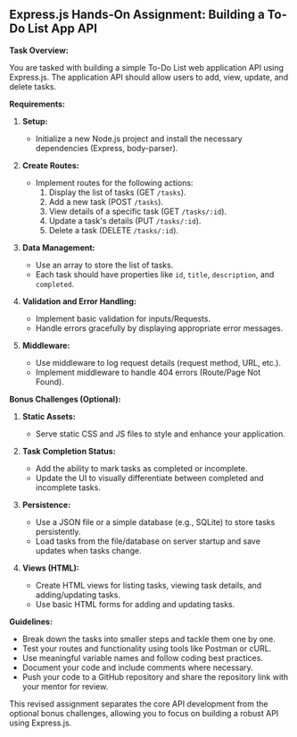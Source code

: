 ## Express.js Hands-On Assignment: Building a To-Do List App API

**Task Overview:**

You are tasked with building a simple To-Do List web application API using Express.js. The application API should allow users to add, view, update, and delete tasks.

**Requirements:**

1. **Setup:**
   - Initialize a new Node.js project and install the necessary dependencies (Express, body-parser).

2. **Create Routes:**
   - Implement routes for the following actions:
     1. Display the list of tasks (GET `/tasks`).
     2. Add a new task (POST `/tasks`).
     3. View details of a specific task (GET `/tasks/:id`).
     4. Update a task's details (PUT `/tasks/:id`).
     5. Delete a task (DELETE `/tasks/:id`).

3. **Data Management:**
   - Use an array to store the list of tasks.
   - Each task should have properties like `id`, `title`, `description`, and `completed`.

4. **Validation and Error Handling:**
   - Implement basic validation for inputs/Requests.
   - Handle errors gracefully by displaying appropriate error messages.

5. **Middleware:**
   - Use middleware to log request details (request method, URL, etc.).
   - Implement middleware to handle 404 errors (Route/Page Not Found).

**Bonus Challenges (Optional):**

1. **Static Assets:**
   - Serve static CSS and JS files to style and enhance your application.
   
2. **Task Completion Status:**
   - Add the ability to mark tasks as completed or incomplete.
   - Update the UI to visually differentiate between completed and incomplete tasks.

3. **Persistence:**
   - Use a JSON file or a simple database (e.g., SQLite) to store tasks persistently.
   - Load tasks from the file/database on server startup and save updates when tasks change.

4. **Views (HTML):**
   - Create HTML views for listing tasks, viewing task details, and adding/updating tasks.
   - Use basic HTML forms for adding and updating tasks.

**Guidelines:**

- Break down the tasks into smaller steps and tackle them one by one.
- Test your routes and functionality using tools like Postman or cURL.
- Use meaningful variable names and follow coding best practices.
- Document your code and include comments where necessary.
- Push your code to a GitHub repository and share the repository link with your mentor for review.

This revised assignment separates the core API development from the optional bonus challenges, allowing you to focus on building a robust API using Express.js.